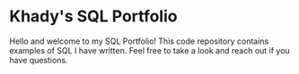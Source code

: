 # Khady's SQL Portfolio
Hello and welcome to my SQL Portfolio! This code repository contains examples of SQL I have written. Feel free to take a look and reach out if you have questions.
